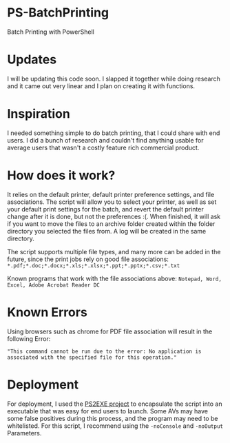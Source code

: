 # PS-BatchPrinting
Batch Printing with PowerShell

# Updates
I will be updating this code soon. I slapped it together while doing research and it came out very linear and I plan on creating it with functions. 

# Inspiration
I needed something simple to do batch printing, that I could share with end users. I did a bunch of research and couldn't find anything usable for average users that wasn't a costly feature rich commercial product. 

# How does it work? 
It relies on the default printer, default printer preference settings, and file associations.
The script will allow you to select your printer, as well as set your default print settings for the batch, and revert the default printer change after it is done, but not the preferences :(. When finished, it will ask if you want to move the files to an archive folder created within the folder directory you selected the files from. A log will be created in the same directory. 

The script supports multiple file types, and many more can be added in the future, since the print jobs rely on good file associations: 
```*.pdf;*.doc;*.docx;*.xls;*.xlsx;*.ppt;*.pptx;*.csv;*.txt```

Known programs that work with the file associations above: ```Notepad, Word, Excel, Adobe Acrobat Reader DC```

# Known Errors
Using browsers such as chrome for PDF file association will result in the following Error:

```"This command cannot be run due to the error: No application is associated with the specified file for this operation."```

# Deployment
For deployment, I used the [PS2EXE project](https://github.com/MScholtes/PS2EXE) to encapsulate the script into an executable that was easy for end users to launch. Some AVs may have some false positives during this process, and the program may need to be whitelisted. For this script, I recommend using the ```-noConsole``` and ```-noOutput``` Parameters.
